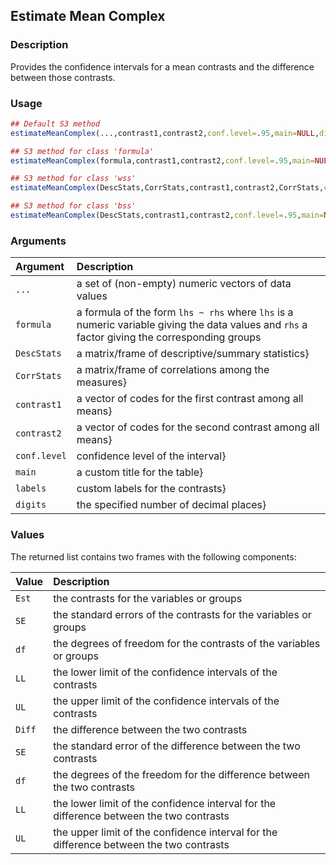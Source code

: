 ## Estimate Mean Complex

### Description

Provides the confidence intervals for a mean contrasts and the difference between those contrasts.

### Usage

```r
## Default S3 method
estimateMeanComplex(...,contrast1,contrast2,conf.level=.95,main=NULL,digits=3)

## S3 method for class 'formula'
estimateMeanComplex(formula,contrast1,contrast2,conf.level=.95,main=NULL,digits=3)

## S3 method for class 'wss'
estimateMeanComplex(DescStats,CorrStats,contrast1,contrast2,CorrStats,conf.level=.95,main=NULL,digits=3)

## S3 method for class 'bss'
estimateMeanComplex(DescStats,contrast1,contrast2,conf.level=.95,main=NULL,digits=3)
```

### Arguments

Argument | Description
:-- | :--
```...``` | a set of (non-empty) numeric vectors of data values
```formula``` | a formula of the form `lhs ~ rhs` where `lhs` is a numeric variable giving the data values and `rhs` a factor giving the corresponding groups
```DescStats``` | a matrix/frame of descriptive/summary statistics}
```CorrStats``` | a matrix/frame of correlations among the measures}
```contrast1``` | a vector of codes for the first contrast among all means}
```contrast2``` | a vector of codes for the second contrast among all means}
```conf.level``` | confidence level of the interval}
```main``` | a custom title for the table}
```labels``` | custom labels for the contrasts}
```digits``` | the specified number of decimal places}

### Values

The returned list contains two frames with the following components:  

Value | Description
:-- | :--
```Est``` | the contrasts for the variables or groups
```SE``` | the standard errors of the contrasts for the variables or groups
```df``` | the degrees of freedom for the contrasts of the variables or groups
```LL``` | the lower limit of the confidence intervals of the contrasts
```UL``` | the upper limit of the confidence intervals of the contrasts
```Diff``` | the difference between the two contrasts
```SE``` | the standard error of the difference between the two contrasts
```df``` | the degrees of the freedom for the difference between the two contrasts
```LL``` | the lower limit of the confidence interval for the difference between the two contrasts
```UL``` | the upper limit of the confidence interval for the difference between the two contrasts
